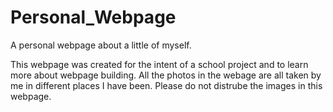 # Personal_Webpage
A personal webpage about a little of myself.

This webpage was created for the intent of a school project and to learn more about webpage building. All the photos in the webage are all taken by me in different places I have been. Please do not distrube the images in this webpage.

